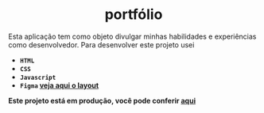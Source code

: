 <h1 align="center"> portfólio </h1>

Esta aplicação tem como objeto divulgar minhas habilidades e experiências como desenvolvedor. Para desenvolver este projeto usei 
-  <strong> `HTML` <strong> 
-  <strong> `CSS` <strong> 
-  <strong> `Javascript` <strong> 
-  <strong> `Figma` <strong> <a href="https://www.figma.com/file/imrkg0dmWexSu7WVQ4hnYc/Personal-Portfolio-for-Fresher-(Community)?node-id=101%3A129"> veja aqui o layout </a> 

Este projeto está em produção, você pode conferir <a href="https://portfolioalexandrenascimento.netlify.app/"> aqui </a>

